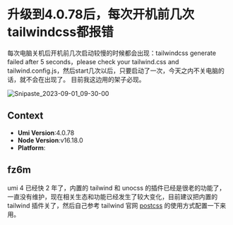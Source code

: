 # 升级到4.0.78后，每次开机前几次tailwindcss都报错

<!--
感谢您向我们反馈问题，为了高效的解决问题，我们期望你能提供以下信息：
-->

每次电脑关机后开机前几次启动较慢的时候都会出现：tailwindcss generate failed after 5 seconds，please check your tailwind.css and tailwind.config.js，然后start几次以后，只要启动了一次，今天之内不关电脑的话，就不会在出现了。
目前我这边用的架子必现。

![Snipaste_2023-09-01_09-30-00](https://github.com/umijs/umi/assets/17424034/4ffce2cb-86f0-4fb9-9481-af9e49b33465)

## Context

- **Umi Version**:4.0.78
- **Node Version**:v16.18.0
- **Platform**:

## fz6m

umi 4 已经快 2 年了，内置的 tailwind 和 unocss 的插件已经是很老的功能了，一直没有维护，现在相关生态和功能已经发生了较大变化，目前建议把内置的 tailwind 插件关了，然后自己参考 tailwind 官网 [postcss](https://tailwindcss.com/docs/installation/using-postcss) 的使用方式配置一下来用。
